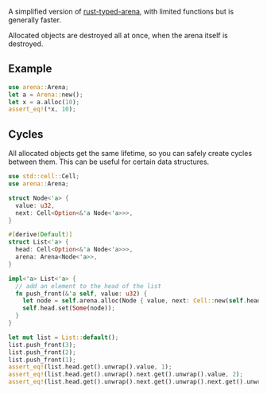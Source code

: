 A simplified version of [rust-typed-arena](https://github.com/SimonSapin/rust-typed-arena),
with limited functions but is generally faster.

Allocated objects are destroyed all at once, when the arena itself is destroyed.

## Example

```rust
use arena::Arena;
let a = Arena::new();
let x = a.alloc(10);
assert_eq!(*x, 10);
```

## Cycles

All allocated objects get the same lifetime, so you can safely create cycles between them. This can be useful for certain data structures.

```rust
use std::cell::Cell;
use arena::Arena;

struct Node<'a> {
  value: u32,
  next: Cell<Option<&'a Node<'a>>>,
}

#[derive(Default)]
struct List<'a> {
  head: Cell<Option<&'a Node<'a>>>,
  arena: Arena<Node<'a>>,
}

impl<'a> List<'a> {
  // add an element to the head of the list
  fn push_front(&'a self, value: u32) {
    let node = self.arena.alloc(Node { value, next: Cell::new(self.head.get()) });
    self.head.set(Some(node));
  }
}

let mut list = List::default();
list.push_front(3);
list.push_front(2);
list.push_front(1);
assert_eq!(list.head.get().unwrap().value, 1);
assert_eq!(list.head.get().unwrap().next.get().unwrap().value, 2);
assert_eq!(list.head.get().unwrap().next.get().unwrap().next.get().unwrap().value, 3);
```
